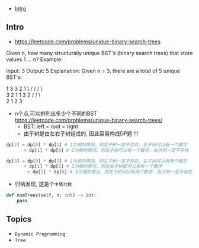 - [Intro](#intro)

## Intro

- https://leetcode.com/problems/unique-binary-search-trees

Given n, how many structurally unique BST's (binary search trees) that store values 1 ... n?
Example:

Input: 3
Output: 5
Explanation:
Given n = 3, there are a total of 5 unique BST's:

   1         3     3      2      1
    \       /     /      / \      \
     3     2     1      1   3      2
    /     /       \                 \
   2     1         2                 3


- n个点,可以排列出多少个不同的BST https://leetcode.com/problems/unique-binary-search-trees/
  - BST: left < root < right
  - 由于树是由左右子树组成的, 因此容易构成DP题 !!!

```py
dp[2] = dp[0] * dp[1] # 1为根的情况，则左子树一定不存在，右子树可以有一个数字
　　　　+ dp[1] * dp[0] # 2为根的情况，则左子树可以有一个数字，右子树一定不存在

dp[3] = dp[0] * dp[2] # 1为根的情况，则左子树一定不存在，右子树可以有两个数字
　　　　+ dp[1] * dp[1] # 2为根的情况，则左右子树都可以各有一个数字
 　　　  + dp[2] * dp[0] # 3为根的情况，则左子树可以有两个数字，右子树一定不存在
```

- 归纳发现, 这是个`卡塔兰数`


```py
def numTrees(self, n: int) -> int:
    pass
```

## Topics

- `Dynamic Programming`
- `Tree`


